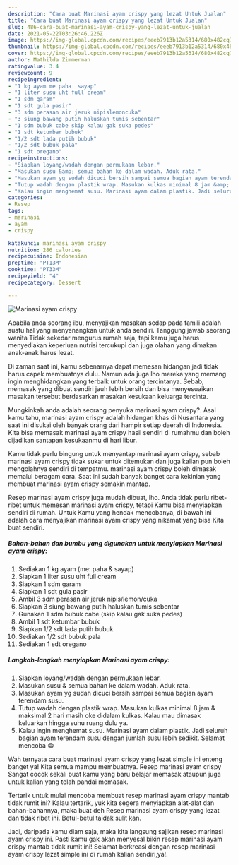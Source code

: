 ```yaml
---
description: "Cara buat Marinasi ayam crispy yang lezat Untuk Jualan"
title: "Cara buat Marinasi ayam crispy yang lezat Untuk Jualan"
slug: 486-cara-buat-marinasi-ayam-crispy-yang-lezat-untuk-jualan
date: 2021-05-22T03:26:46.226Z
image: https://img-global.cpcdn.com/recipes/eeeb7913b12a5314/680x482cq70/marinasi-ayam-crispy-foto-resep-utama.jpg
thumbnail: https://img-global.cpcdn.com/recipes/eeeb7913b12a5314/680x482cq70/marinasi-ayam-crispy-foto-resep-utama.jpg
cover: https://img-global.cpcdn.com/recipes/eeeb7913b12a5314/680x482cq70/marinasi-ayam-crispy-foto-resep-utama.jpg
author: Mathilda Zimmerman
ratingvalue: 3.4
reviewcount: 9
recipeingredient:
- "1 kg ayam me paha  sayap"
- "1 liter susu uht full cream"
- "1 sdm garam"
- "1 sdt gula pasir"
- "3 sdm perasan air jeruk nipislemoncuka"
- "3 siung bawang putih haluskan tumis sebentar"
- "1 sdm bubuk cabe skip kalau gak suka pedes"
- "1 sdt ketumbar bubuk"
- "1/2 sdt lada putih bubuk"
- "1/2 sdt bubuk pala"
- "1 sdt oregano"
recipeinstructions:
- "Siapkan loyang/wadah dengan permukaan lebar."
- "Masukan susu &amp; semua bahan ke dalam wadah. Aduk rata."
- "Masukan ayam yg sudah dicuci bersih sampai semua bagian ayam terendam susu."
- "Tutup wadah dengan plastik wrap. Masukan kulkas minimal 8 jam &amp; maksimal 2 hari masih oke didalam kulkas. Kalau mau dimasak keluarkan hingga suhu ruang dulu ya."
- "Kalau ingin menghemat susu. Marinasi ayam dalam plastik. Jadi seluruh bagian ayam terendam susu dengan jumlah susu lebih sedikit. Selamat mencoba 😁"
categories:
- Resep
tags:
- marinasi
- ayam
- crispy

katakunci: marinasi ayam crispy 
nutrition: 286 calories
recipecuisine: Indonesian
preptime: "PT13M"
cooktime: "PT33M"
recipeyield: "4"
recipecategory: Dessert

---
```



![Marinasi ayam crispy](https://img-global.cpcdn.com/recipes/eeeb7913b12a5314/680x482cq70/marinasi-ayam-crispy-foto-resep-utama.jpg)

Apabila anda seorang ibu, menyajikan masakan sedap pada famili adalah suatu hal yang menyenangkan untuk anda sendiri. Tanggung jawab seorang  wanita Tidak sekedar mengurus rumah saja, tapi kamu juga harus menyediakan keperluan nutrisi tercukupi dan juga olahan yang dimakan anak-anak harus lezat.

Di zaman  saat ini, kamu sebenarnya dapat memesan hidangan jadi tidak harus capek membuatnya dulu. Namun ada juga lho mereka yang memang ingin menghidangkan yang terbaik untuk orang tercintanya. Sebab, memasak yang dibuat sendiri jauh lebih bersih dan bisa menyesuaikan masakan tersebut berdasarkan masakan kesukaan keluarga tercinta. 



Mungkinkah anda adalah seorang penyuka marinasi ayam crispy?. Asal kamu tahu, marinasi ayam crispy adalah hidangan khas di Nusantara yang saat ini disukai oleh banyak orang dari hampir setiap daerah di Indonesia. Kita bisa memasak marinasi ayam crispy hasil sendiri di rumahmu dan boleh dijadikan santapan kesukaanmu di hari libur.

Kamu tidak perlu bingung untuk menyantap marinasi ayam crispy, sebab marinasi ayam crispy tidak sukar untuk ditemukan dan juga kalian pun boleh mengolahnya sendiri di tempatmu. marinasi ayam crispy boleh dimasak memalui beragam cara. Saat ini sudah banyak banget cara kekinian yang membuat marinasi ayam crispy semakin mantap.

Resep marinasi ayam crispy juga mudah dibuat, lho. Anda tidak perlu ribet-ribet untuk memesan marinasi ayam crispy, tetapi Kamu bisa menyiapkan sendiri di rumah. Untuk Kamu yang hendak mencobanya, di bawah ini adalah cara menyajikan marinasi ayam crispy yang nikamat yang bisa Kita buat sendiri.

<!--inarticleads1-->

##### Bahan-bahan dan bumbu yang digunakan untuk menyiapkan Marinasi ayam crispy:

1. Sediakan 1 kg ayam (me: paha &amp; sayap)
1. Siapkan 1 liter susu uht full cream
1. Siapkan 1 sdm garam
1. Siapkan 1 sdt gula pasir
1. Ambil 3 sdm perasan air jeruk nipis/lemon/cuka
1. Siapkan 3 siung bawang putih haluskan tumis sebentar
1. Gunakan 1 sdm bubuk cabe (skip kalau gak suka pedes)
1. Ambil 1 sdt ketumbar bubuk
1. Siapkan 1/2 sdt lada putih bubuk
1. Sediakan 1/2 sdt bubuk pala
1. Sediakan 1 sdt oregano




<!--inarticleads2-->

##### Langkah-langkah menyiapkan Marinasi ayam crispy:

1. Siapkan loyang/wadah dengan permukaan lebar.
1. Masukan susu &amp; semua bahan ke dalam wadah. Aduk rata.
1. Masukan ayam yg sudah dicuci bersih sampai semua bagian ayam terendam susu.
1. Tutup wadah dengan plastik wrap. Masukan kulkas minimal 8 jam &amp; maksimal 2 hari masih oke didalam kulkas. Kalau mau dimasak keluarkan hingga suhu ruang dulu ya.
1. Kalau ingin menghemat susu. Marinasi ayam dalam plastik. Jadi seluruh bagian ayam terendam susu dengan jumlah susu lebih sedikit. Selamat mencoba 😁




Wah ternyata cara buat marinasi ayam crispy yang lezat simple ini enteng banget ya! Kita semua mampu membuatnya. Resep marinasi ayam crispy Sangat cocok sekali buat kamu yang baru belajar memasak ataupun juga untuk kalian yang telah pandai memasak.

Tertarik untuk mulai mencoba membuat resep marinasi ayam crispy mantab tidak rumit ini? Kalau tertarik, yuk kita segera menyiapkan alat-alat dan bahan-bahannya, maka buat deh Resep marinasi ayam crispy yang lezat dan tidak ribet ini. Betul-betul taidak sulit kan. 

Jadi, daripada kamu diam saja, maka kita langsung sajikan resep marinasi ayam crispy ini. Pasti kamu gak akan menyesal bikin resep marinasi ayam crispy mantab tidak rumit ini! Selamat berkreasi dengan resep marinasi ayam crispy lezat simple ini di rumah kalian sendiri,ya!.

